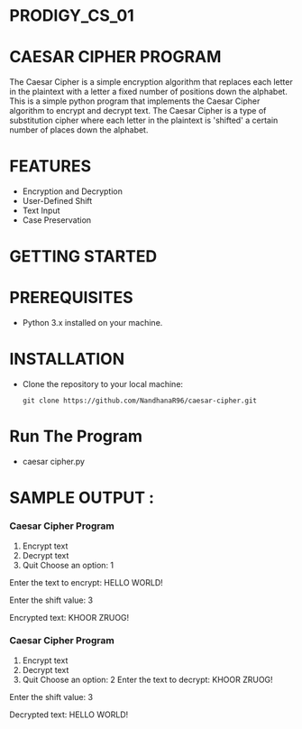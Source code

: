# PRODIGY_CS_01
# CAESAR CIPHER PROGRAM
The Caesar Cipher is a simple encryption algorithm that replaces each letter in the plaintext with a letter a fixed number of positions down the alphabet.
This is a simple python program that implements the Caesar Cipher algorithm to encrypt and decrypt text. The Caesar Cipher is a type of substitution cipher where each letter in the plaintext is 'shifted' a certain number of places down the alphabet.

# FEATURES
  - Encryption and Decryption
  - User-Defined Shift
  - Text Input
  - Case Preservation

# GETTING STARTED

# PREREQUISITES

  - Python 3.x installed on your machine.

# INSTALLATION

 - Clone the repository to your local machine:
   
       git clone https://github.com/NandhanaR96/caesar-cipher.git

# Run The Program

- caesar cipher.py

# SAMPLE OUTPUT :

   ### Caesar Cipher Program
  
   1. Encrypt text
   2. Decrypt text
   3. Quit
   Choose an option: 1

   Enter the text to encrypt: HELLO WORLD!
   
   Enter the shift value: 3
   
   Encrypted text: KHOOR ZRUOG!

   ### Caesar Cipher Program
   
   1. Encrypt text
   2. Decrypt text
   3. Quit
   Choose an option: 2
   Enter the text to decrypt: KHOOR ZRUOG!
   
   Enter the shift value: 3
    
   Decrypted text: HELLO WORLD!
   
